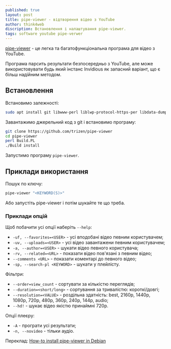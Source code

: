 ```yaml
---
published: true
layout: post
title: pipe-viewer - відтворення відео з YouTube
author: think4web
discription: Встановлення і налаштування pipe-viewer.
tags: software youtube pipe-verwer
---
```


[pipe-viewer](https://github.com/trizen/pipe-viewer) - це легка та багатофункціональна програма для відео з YouTube.

Програма парсить результати безпосередньо з YouTube, але може використовувати будь який інстанс Invidious як запасний варіант, що є більш надійним методом.

## Встановлення

Встановимо залежності:
```bash
sudo apt install git libwww-perl liblwp-protocol-https-per libdata-dump-perl
```

Завантажимо джерельний код з git і встановимо програму:
```bash
git clone https://github.com/trizen/pipe-viewer
cd pipe-viewer
perl Build.PL
./Build install
```

Запустимо програму ```pipe-viewer```.

## Приклади використання

Пошук по ключу:
```bash
pipe-viewer "<KEYWORD(S)>"
```

Або запустіть pipe-viewer і потім шукайте те що треба.

### Приклади опцій

Щоб побачити усі опції наберіть ```--help```:
- ```-uf, --favorites=<USER>``` - усі вподобані відео певним користувачем;
- ```-uv, --uploads=<USER>``` - усі відео завантажени певним користувачем;
- ```-a, --author=<USER>``` - шукати відео певного користувача;
- ```-rv, --related=<URL>``` - показати відео пов'язані з певним відео;
- ```--comments <URL>``` - показати коментарі до певного відео;
- ```-sp, --search-pl <KEYWORD>``` - шукати у плейлісту.

Фільтри:
- ```--order=view_count``` - сортувати за кількістю переглядів;
- ```--duration=<short/long>``` - сортування за тривалістю: короткі/довгі;
- ```--resolution=<VALUE>``` - роздільна здатність: best, 2160p, 1440p, 1080p, 720p, 480p, 360p, 240p, 144p, audio;
- ```--hd!``` - шукає відео якістю принаймні 720p.

Опції плеєру:
- ```-A``` - програти усі результати;
- ```-n, --novideo``` - тільки аудіо.

Переклад: [How-to install pipe-viewer in Debian](https://hund.tty1.se/2021/11/14/how-to-install-pipe-viewer-in-debian.html)
